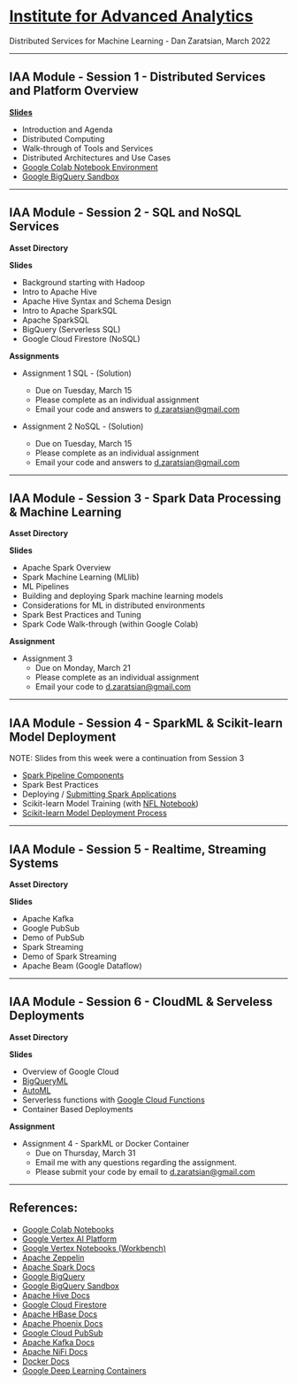 # [Institute for Advanced Analytics](https://analytics.ncsu.edu/)
Distributed Services for Machine Learning - Dan Zaratsian, March 2022


---
## IAA Module - Session 1 - Distributed Services and Platform Overview

[**Slides**](https://docs.google.com/presentation/d/1CC03MXct8pW9DblZ4i7sICcYlbXg81xgyB1DLtDh_ig/edit?usp=sharing)

* Introduction and Agenda
* Distributed Computing
* Walk-through of Tools and Services
* Distributed Architectures and Use Cases
* [Google Colab Notebook Environment](https://colab.sandbox.google.com/)
* [Google BigQuery Sandbox](https://console.cloud.google.com/bigquery)

---
## IAA Module - Session 2 - SQL and NoSQL Services
**Asset Directory**

**Slides**

* Background starting with Hadoop
* Intro to Apache Hive
* Apache Hive Syntax and Schema Design
* Intro to Apache SparkSQL
* Apache SparkSQL 
* BigQuery (Serverless SQL)
* Google Cloud Firestore (NoSQL)

**Assignments**
* Assignment 1 SQL - (Solution)
  - Due on Tuesday, March 15
  - Please complete as an individual assignment
  - Email your code and answers to d.zaratsian@gmail.com

* Assignment 2 NoSQL - (Solution)
  - Due on Tuesday, March 15 
  - Please complete as an individual assignment
  - Email your code and answers to d.zaratsian@gmail.com

---
## IAA Module - Session 3 - Spark Data Processing & Machine Learning
**Asset Directory**

**Slides**

* Apache Spark Overview
* Spark Machine Learning (MLlib)
* ML Pipelines
* Building and deploying Spark machine learning models
* Considerations for ML in distributed environments
* Spark Best Practices and Tuning
* Spark Code Walk-through (within Google Colab)

**Assignment** 
* Assignment 3
  - Due on Monday, March 21
  - Please complete as an individual assignment
  - Email your code to d.zaratsian@gmail.com

---
## IAA Module - Session 4 - SparkML & Scikit-learn Model Deployment

NOTE: Slides from this week were a continuation from Session 3

* [Spark Pipeline Components](https://spark.apache.org/docs/latest/ml-pipeline.html#main-concepts-in-pipelines)
* Spark Best Practices
* Deploying / [Submitting Spark Applications](https://spark.apache.org/docs/latest/submitting-applications.html)
* Scikit-learn Model Training (with [NFL Notebook](https://github.com/zaratsian/iaa_2021/blob/main/session_03/NFL_Predictions_Jupyter.ipynb))
* [Scikit-learn Model Deployment Process](https://github.com/zaratsian/ML-Model-Deployment/tree/master/sklearn_nfl)

---
## IAA Module - Session 5 - Realtime, Streaming Systems
**Asset Directory**

**Slides**

* Apache Kafka
* Google PubSub
* Demo of PubSub
* Spark Streaming
* Demo of Spark Streaming
* Apache Beam (Google Dataflow)

---
## IAA Module - Session 6 - CloudML & Serveless Deployments
**Asset Directory**

**Slides**

* Overview of Google Cloud
* [BigQueryML](https://cloud.google.com/bigquery-ml/docs/introduction)
* [AutoML](https://cloud.google.com/automl)
* Serverless functions with [Google Cloud Functions](https://cloud.google.com/functions)
* Container Based Deployments

**Assignment**
* Assignment 4 - SparkML or Docker Container
  - Due on Thursday, March 31 
  - Email me with any questions regarding the assignment. 
  - Please submit your code by email to d.zaratsian@gmail.com

---

## References:

* [Google Colab Notebooks](https://colab.sandbox.google.com)
* [Google Vertex AI Platform](https://cloud.google.com/vertex-ai/docs/start/introduction-unified-platform)
* [Google Vertex Notebooks (Workbench)](https://cloud.google.com/vertex-ai/docs/workbench/introduction)
* [Apache Zeppelin](https://zeppelin.apache.org/)
* [Apache Spark Docs](https://spark.apache.org/docs/latest/)
* [Google BigQuery](https://cloud.google.com/bigquery/what-is-bigquery)
* [Google BigQuery Sandbox](https://console.cloud.google.com/bigquery)
* [Apache Hive Docs](https://cwiki.apache.org/confluence/display/Hive/GettingStarted)
* [Google Cloud Firestore](https://cloud.google.com/firestore/docs)
* [Apache HBase Docs](https://hbase.apache.org/book.html)
* [Apache Phoenix Docs](https://phoenix.apache.org/)
* [Google Cloud PubSub](https://cloud.google.com/pubsub/docs/concepts)
* [Apache Kafka Docs](https://kafka.apache.org/20/documentation.html)
* [Apache NiFi Docs](https://nifi.apache.org/docs.html)
* [Docker Docs](https://docs.docker.com/)
* [Google Deep Learning Containers](https://cloud.google.com/deep-learning-containers/docs/choosing-container)

